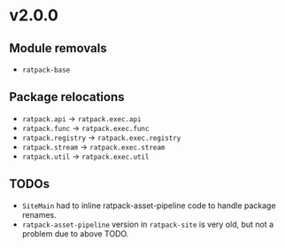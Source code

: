 <!--
This file contains the in progress release notes during the cycle.
It should not be considered the final announcement for any release at any time.
-->


# v2.0.0
## Module removals
* `ratpack-base`

## Package relocations
* `ratpack.api` → `ratpack.exec.api`
* `ratpack.func` → `ratpack.exec.func`
* `ratpack.registry` → `ratpack.exec.registry`
* `ratpack.stream` → `ratpack.exec.stream`
* `ratpack.util` → `ratpack.exec.util`

## TODOs
* `SiteMain` had to inline ratpack-asset-pipeline code to handle package renames.
* `ratpack-asset-pipeline` version in `ratpack-site` is very old, but not a problem due to above TODO.
